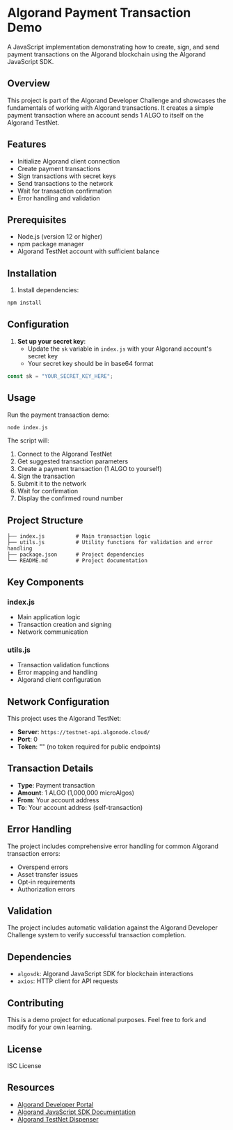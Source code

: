 
# Algorand Payment Transaction Demo

A JavaScript implementation demonstrating how to create, sign, and send payment transactions on the Algorand blockchain using the Algorand JavaScript SDK.

## Overview

This project is part of the Algorand Developer Challenge and showcases the fundamentals of working with Algorand transactions. It creates a simple payment transaction where an account sends 1 ALGO to itself on the Algorand TestNet.

## Features

- Initialize Algorand client connection
- Create payment transactions
- Sign transactions with secret keys
- Send transactions to the network
- Wait for transaction confirmation
- Error handling and validation

## Prerequisites

- Node.js (version 12 or higher)
- npm package manager
- Algorand TestNet account with sufficient balance

## Installation

1. Install dependencies:
```bash
npm install
```

## Configuration

1. **Set up your secret key**: 
   - Update the `sk` variable in `index.js` with your Algorand account's secret key
   - Your secret key should be in base64 format

```javascript
const sk = "YOUR_SECRET_KEY_HERE";
```

## Usage

Run the payment transaction demo:

```bash
node index.js
```

The script will:
1. Connect to the Algorand TestNet
2. Get suggested transaction parameters
3. Create a payment transaction (1 ALGO to yourself)
4. Sign the transaction
5. Submit it to the network
6. Wait for confirmation
7. Display the confirmed round number

## Project Structure

```
├── index.js          # Main transaction logic
├── utils.js          # Utility functions for validation and error handling
├── package.json      # Project dependencies
└── README.md         # Project documentation
```

## Key Components

### index.js
- Main application logic
- Transaction creation and signing
- Network communication

### utils.js
- Transaction validation functions
- Error mapping and handling
- Algorand client configuration

## Network Configuration

This project uses the Algorand TestNet:
- **Server**: `https://testnet-api.algonode.cloud/`
- **Port**: 0
- **Token**: "" (no token required for public endpoints)

## Transaction Details

- **Type**: Payment transaction
- **Amount**: 1 ALGO (1,000,000 microAlgos)
- **From**: Your account address
- **To**: Your account address (self-transaction)

## Error Handling

The project includes comprehensive error handling for common Algorand transaction errors:
- Overspend errors
- Asset transfer issues
- Opt-in requirements
- Authorization errors

## Validation

The project includes automatic validation against the Algorand Developer Challenge system to verify successful transaction completion.

## Dependencies

- `algosdk`: Algorand JavaScript SDK for blockchain interactions
- `axios`: HTTP client for API requests

## Contributing

This is a demo project for educational purposes. Feel free to fork and modify for your own learning.

## License

ISC License

## Resources

- [Algorand Developer Portal](https://developer.algorand.org/)
- [Algorand JavaScript SDK Documentation](https://algorand.github.io/js-algorand-sdk/)
- [Algorand TestNet Dispenser](https://testnet.algoexplorer.io/dispenser)
